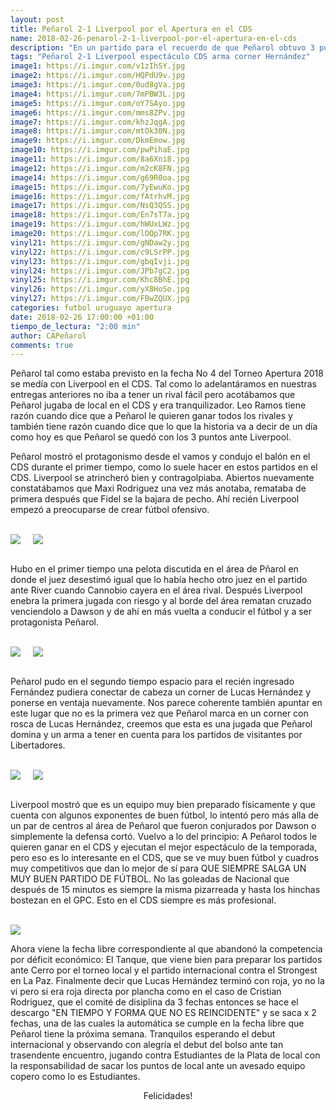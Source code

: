 ```yaml
---
layout: post
title: Peñarol 2-1 Liverpool por el Apertura en el CDS
name: 2018-02-26-penarol-2-1-liverpool-por-el-apertura-en-el-cds
description: "En un partido para el recuerdo de que Peñarol obtuvo 3 puntos ante un rival como este de Liverpool, un cuadro en desarrollo que coincide con el mejor partido que hizo en este torneo apertura justo cuando tiene que enfrentar a Peñarol en el CDS, lo que jerarquiza los espectáculos que se pueden ver en el Campeón del Siglo."
tags: "Peñarol 2-1 Liverpool espectáculo CDS arma corner Hernández"
image1: https://i.imgur.com/v1zIhSY.jpg
image2: https://i.imgur.com/HQPdU9v.jpg
image3: https://i.imgur.com/0ud8gVa.jpg
image4: https://i.imgur.com/7mPBW3L.jpg
image5: https://i.imgur.com/oY7SAyo.jpg
image6: https://i.imgur.com/mms8ZPv.jpg
image7: https://i.imgur.com/khzJqgA.jpg
image8: https://i.imgur.com/mtOk30N.jpg
image9: https://i.imgur.com/DkmEmow.jpg
image10: https://i.imgur.com/pwPihaE.jpg
image11: https://i.imgur.com/8a6Xni8.jpg
image12: https://i.imgur.com/m2cK8FN.jpg
image14: https://i.imgur.com/g69R0oa.jpg
image15: https://i.imgur.com/7yEwuKo.jpg
image16: https://i.imgur.com/fAtrhvM.jpg
image17: https://i.imgur.com/NsQ3QSS.jpg
image18: https://i.imgur.com/En7sT7a.jpg
image19: https://i.imgur.com/hWUxLWz.jpg
image20: https://i.imgur.com/lOQp7RK.jpg
vinyl21: https://i.imgur.com/gNDaw2y.jpg
vinyl22: https://i.imgur.com/c9LSrPP.jpg
vinyl23: https://i.imgur.com/gbqIvji.jpg
vinyl24: https://i.imgur.com/JPb7gC2.jpg
vinyl25: https://i.imgur.com/Khc8BhE.jpg
vinyl26: https://i.imgur.com/yX8HoSo.jpg
vinyl27: https://i.imgur.com/FBwZQUX.jpg
categories: futbol uruguayo apertura
date: 2018-02-26 17:00:00 +01:00
tiempo_de_lectura: "2:00 min"
author: CAPeñarol
comments: true
---
```


Peñarol tal como estaba previsto en la fecha No 4 del Torneo Apertura 2018 se medía con Liverpool en el CDS. Tal como lo adelantáramos en nuestras entregas anteriores no iba a tener un rival fácil pero acotábamos que Peñarol jugaba de local en el CDS y era tranquilizador. Leo Ramos tiene razón cuando dice que a Peñarol le quieren ganar todos los rivales y también tiene razón cuando dice que lo que la historia va a decir de un día como hoy es que Peñarol se quedó con los 3 puntos ante Liverpool.

Peñarol mostró el protagonismo desde el vamos y condujo el balón en el CDS durante el primer tiempo, como lo suele hacer en estos partidos en el CDS. Liverpool se atrincheró bien y contragolpiaba. Abiertos nuevamente constatábamos que Maxi Rodriguez una vez más anotaba, remataba de primera después que Fidel se la bajara de pecho. Ahí recién Liverpool empezó a preocuparse de crear fútbol ofensivo.

<br>
<div id="fotografias" display="inline">
	<img src="https://i.imgur.com/gNDaw2y.jpg" display="inline-block" style="margin-right:20px;"><img src="https://i.imgur.com/c9LSrPP.jpg" display="inline-block">
</div>
<br>

Hubo en el primer tiempo una pelota discutida en el área de Pñarol en donde el juez desestimó igual que lo había hecho otro juez en el partido ante River cuando Cannobio cayera en el área rival. Después Liverpool enebra la primera jugada con riesgo y al borde del área rematan cruzado venciendolo a Dawson y de ahí en más vuelta a conducir el fútbol y a ser protagonista Peñarol.

<br>
<div id="fotografias" display="inline">
	<img src="https://i.imgur.com/gbqIvji.jpg" display="inline-block" style="margin-right:20px;"><img src="https://i.imgur.com/JPb7gC2.jpg" display="inline-block">
</div>
<br>

Peñarol pudo en el segundo tiempo espacio para el recién ingresado Fernández pudiera conectar de cabeza un corner de Lucas Hernández y ponerse en ventaja nuevamente. Nos parece coherente también apuntar en este lugar que no es la primera vez que Peñarol marca en un corner con rosca de Lucas Hernández, creemos que esta es una jugada que Peñarol domina y un arma a tener en cuenta para los partidos de visitantes por Libertadores.

<br>
<div id="fotografias">
	<img src="https://i.imgur.com/Khc8BhE.jpg" display="inline-block" style="margin-right:20px;"><img src="https://i.imgur.com/yX8HoSo.jpg" display="inline-block">
</div>
<br>

Liverpool mostró que es un equipo muy bien preparado físicamente y que cuenta con algunos exponentes de buen fútbol, lo intentó pero más alla de un par de centros al área de Peñarol que fueron conjurados por Dawson o simplemente la defensa cortó. Vuelvo a lo del principio: A Peñarol todos le quieren ganar en el CDS y ejecutan el mejor espectáculo de la temporada, pero eso es lo interesante en el CDS, que se ve muy buen fútbol y cuadros muy competitivos que dan lo mejor de sí para QUE SIEMPRE SALGA UN MUY BUEN PARTIDO DE FÚTBOL. No las goleadas de Nacional que después de 15 minutos es siempre la misma pizarreada y hasta los hinchas bostezan en el GPC. Esto en el CDS siempre es más profesional.

<br>
<img src="https://i.imgur.com/FBwZQUX.jpg">
<br>

Ahora viene la fecha libre correspondiente al que abandonó la competencia por déficit económico: El Tanque, que viene bien para preparar los partidos ante Cerro por el torneo local y el partido internacional contra el Strongest en La Paz. Finalmente decir que Lucas Hernández terminó con roja, yo no la vi pero si era roja directa por plancha como en el caso de Cristian Rodriguez, que el comité de disiplina da 3 fechas entonces se hace el descargo "EN TIEMPO Y FORMA QUE NO ES REINCIDENTE" y se saca x 2 fechas, una de las cuales la automática se cumple en la fecha libre que Peñarol tiene la próxima semana. Tranquilos esperando el debut internacional y observando con alegría el debut del bolso ante tan trasendente encuentro, jugando contra Estudiantes de la Plata de local con la responsabilidad de sacar los puntos de local ante un avesado equipo copero como lo es Estudiantes. 


<center>Felicidades!</center>